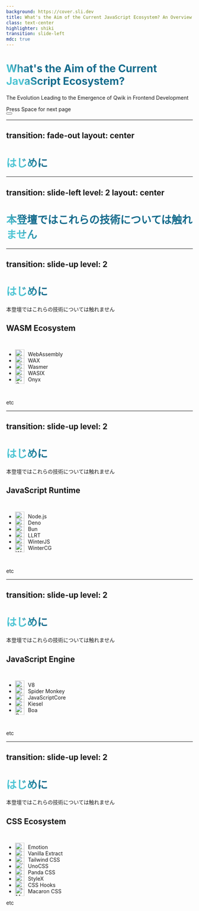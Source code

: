 ```yaml
---
background: https://cover.sli.dev
title: What's the Aim of the Current JavaScript Ecosystem? An Overview of Its Developments ~ The Evolution Leading to the Emergence of Qwik in Frontend Development ~
class: text-center
highlighter: shiki
transition: slide-left
mdc: true
---
```


# What's the Aim of the Current JavaScript Ecosystem?

The Evolution Leading to the Emergence of Qwik in Frontend Development

<div class="pt-12">
  <span @click="$slidev.nav.next" class="px-2 py-1 rounded cursor-pointer" hover="bg-white bg-opacity-10">
    Press Space for next page <carbon:arrow-right class="inline"/>
  </span>
</div>

<div class="abs-br m-6 flex gap-2">
  <button @click="$slidev.nav.openInEditor()" title="Open in Editor" class="text-xl slidev-icon-btn opacity-50 !border-none !hover:text-white">
    <carbon:edit />
  </button>
  <a href="https://github.com/taichi221228" target="_blank" alt="GitHub" title="Open in GitHub"
    class="text-xl slidev-icon-btn opacity-50 !border-none !hover:text-white">
    <carbon-logo-github />
  </a>
</div>

---
transition: fade-out
layout: center
---

# はじめに

<style>
h1 {
  background-color: #2B90B6;
  background-image: linear-gradient(45deg, #4EC5D4 10%, #146b8c 20%);
  background-size: 100%;
  -webkit-background-clip: text;
  -moz-background-clip: text;
  -webkit-text-fill-color: transparent;
  -moz-text-fill-color: transparent;
}
</style>

---
transition: slide-left
level: 2
layout: center
---

# 本登壇ではこれらの技術については触れません

---
transition: slide-up
level: 2
---

# はじめに

本登壇ではこれらの技術については触れません

## WASM Ecosystem

<br />

- <img src="/webassembly.svg" alt="WebAssembly" /> WebAssembly
- <img src="/wax.svg" alt="WAX" /> WAX
- <img src="/wasmer.svg" alt="Wasmer" /> Wasmer
- <img src="/wasix.svg" alt="WASIX" /> WASIX
- <img src="/onyx.svg" alt="Onyx" /> Onyx

<br/>

etc

<style>
  ul {
    --icon-size: 25px;
  }

  li {
    position: relative; 
    padding-left: calc(var(--icon-size) + 10px);
  }

  img {
    position: absolute;
    top: 50%;
    left: 0;
    width: var(--icon-size);
    translate: 0 -50%;
  }
</style>

---
transition: slide-up
level: 2
---

# はじめに

本登壇ではこれらの技術については触れません

## JavaScript Runtime

<br/>

- <img src="/node.js.svg" alt="Node.js" /> Node.js
- <img src="/deno.svg" alt="Deno" /> Deno
- <img src="/bun.svg" alt="Bun" /> Bun
- <img src="/llrt.svg" alt="LLRT" /> LLRT
- <img src="/winterjs.png" alt="WinterJS" /> WinterJS
- <img src="/wintercg.svg" alt="WinterCG" /> WinterCG

<br/>

etc

<style>
  ul {
    --icon-size: 25px;
  }

  li {
    position: relative; 
    padding-left: calc(var(--icon-size) + 10px);
  }

  img {
    position: absolute;
    top: 50%;
    left: 0;
    width: var(--icon-size);
    translate: 0 -50%;
  }
</style>

---
transition: slide-up
level: 2
---

# はじめに

本登壇ではこれらの技術については触れません

## JavaScript Engine

<br/>

- <img src="/v8.svg" alt="V8" /> V8
- <img src="/spidermonkey.svg" alt="Spider Monkey" />Spider Monkey
- <img src="/javascriptcore.svg" alt="JavaScriptCore" /> JavaScriptCore
- <img src="/kiesel.svg" alt="Kiesel" /> Kiesel
- <img src="/boa.svg" alt="Boa" /> Boa

<br/>

etc

<style>
  ul {
    --icon-size: 25px;
  }

  li {
    position: relative; 
    padding-left: calc(var(--icon-size) + 10px);
  }

  img {
    position: absolute;
    top: 50%;
    left: 0;
    width: var(--icon-size);
    translate: 0 -50%;
  }
</style>

---
transition: slide-up
level: 2
---

# はじめに

本登壇ではこれらの技術については触れません

## CSS Ecosystem

<br/>

- <img src="/emotion.png" alt="Emotion" /> Emotion
- <img src="/vanilla-extract.svg" alt="Vanilla Extract" />Vanilla Extract
- <img src="/tailwind-css.svg" alt="Tailwind CSS" /> Tailwind CSS
- <img src="/unocss.svg" alt="UnoCSS" /> UnoCSS
- <img src="/panda-css.svg" alt="Panda CSS" /> Panda CSS
- <img src="/stylex.svg" alt="StyleX" /> StyleX
- <img src="/css-hooks.svg" alt="CSS Hooks" /> CSS Hooks
- <img src="/macaron-css.svg" alt="Macaron CSS" /> Macaron CSS

etc

<style>
  ul {
    --icon-size: 25px;
  }

  li {
    position: relative; 
    padding-left: calc(var(--icon-size) + 10px);
  }

  img {
    position: absolute;
    top: 50%;
    left: 0;
    width: var(--icon-size);
    translate: 0 -50%;
  }
</style>
